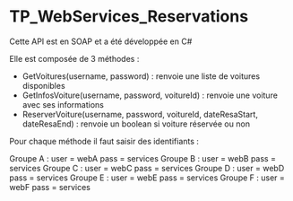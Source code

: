 # TP_WebServices_Reservations

Cette API est en SOAP et a été développée en C#

Elle est composée de 3 méthodes :
- GetVoitures(username, password) : renvoie une liste de voitures disponibles
- GetInfosVoiture(username, password, voitureId) : renvoie une voiture avec ses informations 
- ReserverVoiture(username, password, voitureId, dateResaStart, dateResaEnd) : renvoie un boolean si voiture réservée ou non

Pour chaque méthode il faut saisir des identifiants :

Groupe A : user = webA pass = services
Groupe B : user = webB pass = services
Groupe C : user = webC pass = services
Groupe D : user = webD pass = services
Groupe E : user = webE pass = services
Groupe F : user = webF pass = services
